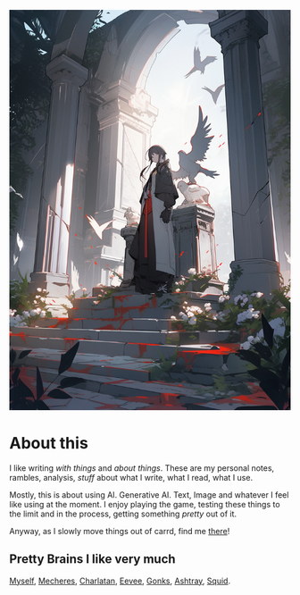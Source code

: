 ![300](pfp.png) 

# About this

I like writing *with things* and *about things*. These are my personal notes, rambles, analysis, *stuff* about what I write, what I read, what I use.

Mostly, this is about using AI. Generative AI. Text, Image and whatever I feel like using at the moment. I enjoy playing the game, testing these things to the limit and in the process, getting something *pretty* out of it.

Anyway, as I slowly move things out of carrd, find me [there](https://louisecypher.carrd.co)! 

## Pretty Brains I like very much

[Myself](https://www.chub.ai/users/louisecypher), [Mecheres](https://www.chub.ai/users/mecheres), [Charlatan](https://chub.ai/users/masochist), [Eevee](https://www.chub.ai/users/TiredEevees), [Gonks](https://www.chub.ai/users/gonks), [Ashtray](https://chub.ai/users/ashtrayiii), [Squid](https://www.chub.ai/users/squidoffline).



